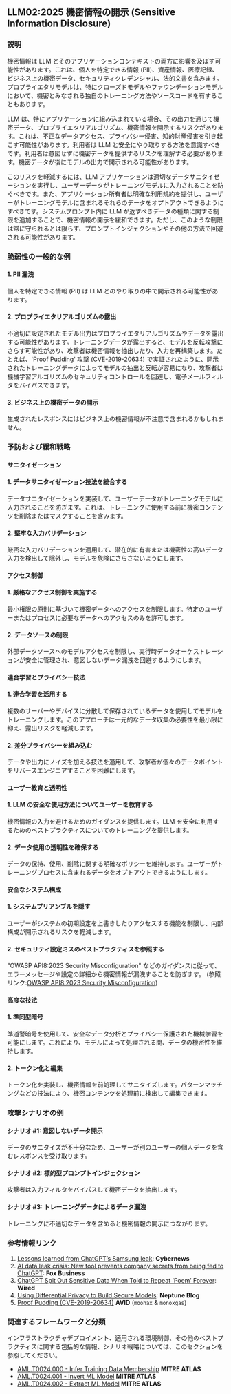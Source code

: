 ## LLM02:2025 機密情報の開示 (Sensitive Information Disclosure)

### 説明

機密情報は LLM とそのアプリケーションコンテキストの両方に影響を及ぼす可能性があります。これは、個人を特定できる情報 (PII)、資産情報、医療記録、ビジネス上の機密データ、セキュリティクレデンシャル、法的文書を含みます。プロプライエタリモデルは、特にクローズドモデルやファウンデーションモデルにおいて、機密とみなされる独自のトレーニング方法やソースコードを有することもあります。

LLM は、特にアプリケーションに組み込まれている場合、その出力を通じて機密データ、プロプライエタリアルゴリズム、機密情報を開示するリスクがあります。これは、不正なデータアクセス、プライバシー侵害、知的財産侵害を引き起こす可能性があります。利用者は LLM と安全にやり取りする方法を意識すべきです。利用者は意図せずに機密データを提供するリスクを理解する必要があります。機密データが後にモデルの出力で開示される可能性があります。

このリスクを軽減するには、LLM アプリケーションは適切なデータサニタイゼーションを実行し、ユーザーデータがトレーニングモデルに入力されることを防ぐべきです。また、アプリケーション所有者は明確な利用規約を提供し、ユーザーがトレーニングモデルに含まれるそれらのデータをオプトアウトできるようにすべきです。システムプロンプト内に LLM が返すべきデータの種類に関する制限を追加することで、機密情報の開示を緩和できます。ただし、このような制限は常に守られるとは限らず、プロンプトインジェクションやその他の方法で回避される可能性があります。

### 脆弱性の一般的な例

#### 1. PII 漏洩

  個人を特定できる情報 (PII) は LLM とのやり取りの中で開示される可能性があります。

#### 2. プロプライエタリアルゴリズムの露出

  不適切に設定されたモデル出力はプロプライエタリアルゴリズムやデータを露出する可能性があります。トレーニングデータが露出すると、モデルを反転攻撃にさらす可能性があり、攻撃者は機密情報を抽出したり、入力を再構築します。たとえば、'Proof Pudding' 攻撃 (CVE-2019-20634) で実証されたように、開示されたトレーニングデータによってモデルの抽出と反転が容易になり、攻撃者は機械学習アルゴリズムのセキュリティコントロールを回避し、電子メールフィルタをバイパスできます。

#### 3. ビジネス上の機密データの開示

  生成されたレスポンスにはビジネス上の機密情報が不注意で含まれるかもしれません。

### 予防および緩和戦略

#### サニタイゼーション

#### 1. データサニタイゼーション技法を統合する

  データサニタイゼーションを実装して、ユーザーデータがトレーニングモデルに入力されることを防ぎます。これは、トレーニングに使用する前に機密コンテンツを削除またはマスクすることを含みます。

#### 2. 堅牢な入力バリデーション

  厳密な入力バリデーションを適用して、潜在的に有害または機密性の高いデータ入力を検出して除外し、モデルを危険にさらさないようにします。

#### アクセス制御

#### 1. 厳格なアクセス制御を実施する

  最小権限の原則に基づいて機密データへのアクセスを制限します。特定のユーザーまたはプロセスに必要なデータへのアクセスのみを許可します。

#### 2. データソースの制限

  外部データソースへのモデルアクセスを制限し、実行時データオーケストレーションが安全に管理され、意図しないデータ漏洩を回避するようにします。

#### 連合学習とプライバシー技法

#### 1. 連合学習を活用する

  複数のサーバーやデバイスに分散して保存されているデータを使用してモデルをトレーニングします。このアプローチは一元的なデータ収集の必要性を最小限に抑え、露出リスクを軽減します。

#### 2. 差分プライバシーを組み込む

  データや出力にノイズを加える技法を適用して、攻撃者が個々のデータポイントをリバースエンジニアすることを困難にします。

#### ユーザー教育と透明性

#### 1. LLM の安全な使用方法についてユーザーを教育する

  機密情報の入力を避けるためのガイダンスを提供します。LLM を安全に利用するためのベストプラクティスについてのトレーニングを提供します。

#### 2. データ使用の透明性を確保する

  データの保持、使用、削除に関する明確なポリシーを維持します。ユーザーがトレーニングプロセスに含まれるデータをオプトアウトできるようにします。

#### 安全なシステム構成

#### 1. システムプリアンブルを隠す

  ユーザーがシステムの初期設定を上書きしたりアクセスする機能を制限し、内部構成が開示されるリスクを軽減します。

#### 2. セキュリティ設定ミスのベストプラクティスを参照する

  "OWASP API8:2023 Security Misconfiguration" などのガイダンスに従って、エラーメッセージや設定の詳細から機密情報が漏洩することを防ぎます。
  (参照リンク:[OWASP API8:2023 Security Misconfiguration](https://owasp.org/API-Security/editions/2023/en/0xa8-security-misconfiguration/))

#### 高度な技法

#### 1. 準同型暗号

  準道警暗号を使用して、安全なデータ分析とプライバシー保護された機械学習を可能にします。これにより、モデルによって処理される間、データの機密性を維持します。

#### 2. トークン化と編集

  トークン化を実装し、機密情報を前処理してサニタイズします。パターンマッチングなどの技法により、機密コンテンツを処理前に検出して編集できます。

### 攻撃シナリオの例

#### シナリオ #1: 意図しないデータ開示

  データのサニタイズが不十分なため、ユーザーが別のユーザーの個人データを含むレスポンスを受け取ります。

#### シナリオ #2: 標的型プロンプトインジェクション

  攻撃者は入力フィルタをバイパスして機密データを抽出します。

#### シナリオ #3: トレーニングデータによるデータ漏洩

  トレーニングに不適切なデータを含めると機密情報の開示につながります。

### 参考情報リンク

1. [Lessons learned from ChatGPT’s Samsung leak](https://cybernews.com/security/chatgpt-samsung-leak-explained-lessons/): **Cybernews**
2. [AI data leak crisis: New tool prevents company secrets from being fed to ChatGPT](https://www.foxbusiness.com/politics/ai-data-leak-crisis-prevent-company-secrets-chatgpt): **Fox Business**
3. [ChatGPT Spit Out Sensitive Data When Told to Repeat ‘Poem’ Forever](https://www.wired.com/story/chatgpt-poem-forever-security-roundup/): **Wired**
4. [Using Differential Privacy to Build Secure Models](https://neptune.ai/blog/using-differential-privacy-to-build-secure-models-tools-methods-best-practices): **Neptune Blog**
5. [Proof Pudding (CVE-2019-20634)](https://avidml.org/database/avid-2023-v009/) **AVID** (`moohax` & `monoxgas`)

### 関連するフレームワークと分類

インフラストラクチャデプロイメント、適用される環境制御、その他のベストプラクティスに関する包括的な情報、シナリオ戦略については、このセクションを参照してください。

- [AML.T0024.000 - Infer Training Data Membership](https://atlas.mitre.org/techniques/AML.T0024.000) **MITRE ATLAS**
- [AML.T0024.001 - Invert ML Model](https://atlas.mitre.org/techniques/AML.T0024.001) **MITRE ATLAS**
- [AML.T0024.002 - Extract ML Model](https://atlas.mitre.org/techniques/AML.T0024.002) **MITRE ATLAS**
